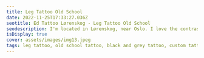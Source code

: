 ```yaml
--- 
title: Leg Tattoo Old School 
date: 2022-11-25T17:33:27.036Z 
seotitle: Ed Tattoo Lørenskog - Leg Tattoo Old School 
seodescription: I'm located in Lørenskog, near Oslo. I love the contrast and dept that Leg Tattoo Old School can give. Do you have any questions? Contact me... 
isDisplay: true 
cover: assets/images/img13.jpeg 
tags: leg tattoo, old school tattoo, black and grey tattoo, custom tattoo, tattoo design 
--- 
```

 